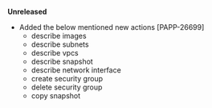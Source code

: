 **Unreleased**
* Added the below mentioned new actions [PAPP-26699]
    * describe images
    * describe subnets
    * describe vpcs
    * describe snapshot
    * describe network interface
    * create security group
    * delete security group
    * copy snapshot
